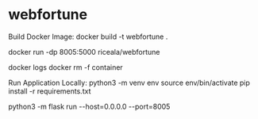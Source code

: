 # webfortune

Build Docker Image:
 docker build -t webfortune .

docker run -dp 8005:5000 riceala/webfortune

docker logs 
docker rm -f container

Run Application Locally:
python3 -m venv env
source env/bin/activate
pip install -r requirements.txt

python3 -m flask run --host=0.0.0.0 --port=8005
